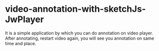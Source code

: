 # video-annotation-with-sketchJs-JwPlayer
It is a simple application by which you can do annotation on video player. After annotating, restart video again, you will see you annotation on same time and place.
